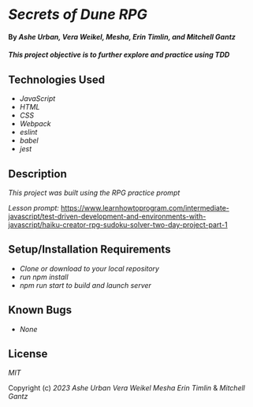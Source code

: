 # _Secrets of Dune RPG_

#### By _Ashe Urban, Vera Weikel, Mesha, Erin Timlin, and Mitchell Gantz_

#### _This project objective is to further explore and practice using TDD_

## Technologies Used

- _JavaScript_
- _HTML_
- _CSS_
- _Webpack_
- _eslint_
- _babel_
- _jest_


## Description

_This project was built using the RPG practice prompt_

_Lesson prompt:_ https://www.learnhowtoprogram.com/intermediate-javascript/test-driven-development-and-environments-with-javascript/haiku-creator-rpg-sudoku-solver-two-day-project-part-1

## Setup/Installation Requirements

- _Clone or download to your local repository_
- _run npm install_
- _npm run start to build and launch server_


## Known Bugs

- _None_

## License

_MIT_

Copyright (c) _2023_ _Ashe Urban_ _Vera Weikel_ _Mesha_ _Erin Timlin_ & _Mitchell Gantz_
